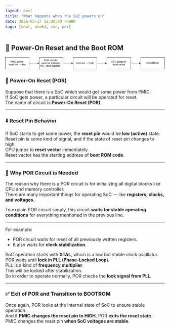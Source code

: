```yaml
---
layout: post
title: "What happens when the SoC powers on"
date: 2025-05-17 12:00:00 +0900
tags: [boot, arm64, soc, por]
---
```


## 🧱 Power-On Reset and the Boot ROM

![Boot Flow Diagram](../assets/1-1.png)

### 🔌 Power-On Reset (POR)

Suppose that there is a SoC which would get some power from PMIC.  
If SoC gets power, a particular circuit will be operated for reset.  
The name of circuit is **Power-On Reset (POR).**

***

### ⬇️ Reset Pin Behavior

If SoC starts to get some power, the **reset pin** would be **low (active)** state.  
Reset pin is some kind of signal, and if the state of reset pin changes to high,  
CPU jumps to **reset vector** immediately.  
Reset vector has the starting address of **boot ROM code**.

***

### 🧠 Why POR Circuit is Needed

The reason why there is a POR circuit is for initializing all digital blocks like CPU and memory controller.  
There are many important things for operating SoC — like **registers, clocks, and voltages.**

To explain POR circuit simply, this circuit **waits for stable operating conditions** for everything mentioned in the previous line.

***

For example:

- POR circuit waits for reset of all previously written registers.
- It also waits for **clock stabilization**.

SoC operation starts with **XTAL**, which is a low but stable clock oscillator.  
POR waits until **lock in PLL (Phase-Locked Loop)**.  
PLL is a kind of **frequency multiplier**.  
This will be locked after stabilization.  
So in order to operate normally, POR checks the **lock signal from PLL**.

***

### ✅ Exit of POR and Transition to BOOTROM

Once again, POR looks at the internal state of SoC to ensure stable operation.  
And if **PMIC changes the reset pin to HIGH**, POR **exits the reset state**.  
PMIC changes the reset pin **when SoC voltages are stable**.